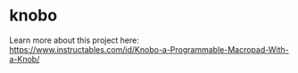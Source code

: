 # knobo

Learn more about this project here: https://www.instructables.com/id/Knobo-a-Programmable-Macropad-With-a-Knob/
